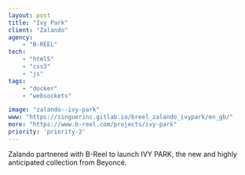 ```yaml
---
layout: post
title: "Ivy Park"
client: "Zalando"
agency:
    - "B-REEL"
tech:
    - "html5"
    - "css3"
    - "js"
tags:
    - "docker"
    - "websockets"

image: "zalando--ivy-park"
www: "https://singuerinc.gitlab.io/breel_zalando_ivypark/en_gb/"
more: "https://www.b-reel.com/projects/ivy-park"
priority: 'priority-2'
---
```


Zalando partnered with B-Reel to launch IVY PARK, the new and highly anticipated collection from Beyoncé.
